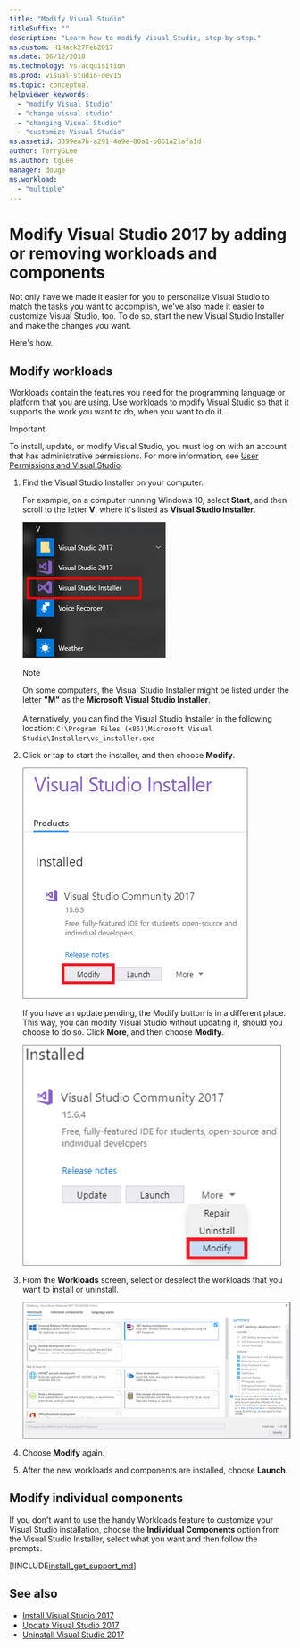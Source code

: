 ```yaml
---
title: "Modify Visual Studio"
titleSuffix: ""
description: "Learn how to modify Visual Studio, step-by-step."
ms.custom: H1Hack27Feb2017
ms.date: 06/12/2018
ms.technology: vs-acquisition
ms.prod: visual-studio-dev15
ms.topic: conceptual
helpviewer_keywords:
  - "modify Visual Studio"
  - "change visual studio"
  - "changing Visual Studio"
  - "customize Visual Studio"
ms.assetid: 3399ea7b-a291-4a9e-80a1-b861a21afa1d
author: TerryGLee
ms.author: tglee
manager: douge
ms.workload:
  - "multiple"
---
```

# Modify Visual Studio 2017 by adding or removing workloads and components

Not only have we made it easier for you to personalize Visual Studio to match the tasks you want to accomplish, we've also made it easier to customize Visual Studio, too. To do so, start the new Visual Studio Installer and make the changes you want.

Here's how.

## Modify workloads

 Workloads contain the features you need for the programming language or platform that you are using. Use workloads to modify Visual Studio so that it supports the work you want to do, when you want to do it.

>[!IMPORTANT]
>To install, update, or modify Visual Studio, you must log on with an account that has administrative permissions. For more information, see [User Permissions and Visual Studio](../ide/user-permissions-and-visual-studio.md).

1. Find the Visual Studio Installer on your computer.

     For example, on a computer running Windows 10, select **Start**, and then scroll to the letter **V**, where it's listed as **Visual Studio Installer**.

     ![Visual Studio Installer](media/vs2017-locate-the-visual-studio-installer.PNG "Locate the Microsoft Visual Studio Installer")

     >[!NOTE]
     >On some computers, the Visual Studio Installer might be listed under the letter **"M"** as the **Microsoft Visual Studio Installer**.<br/><br/> Alternatively, you can find the Visual Studio Installer in the following location: `C:\Program Files (x86)\Microsoft Visual Studio\Installer\vs_installer.exe`

2. Click or tap to start the installer, and then choose **Modify**.

     ![Launch or modify Visual Studio](media/modify-visual-studio.png "Modify Visual Studio 2017")

     If you have an update pending, the Modify button is in a different place. This way, you can modify Visual Studio without updating it, should you choose to do so. Click **More**, and then choose **Modify**.

     ![Update or modify Visual Studio](media/modify-or-update-visual-studio.png "Update or modify Visual Studio 2017")

3. From the **Workloads** screen, select or deselect the workloads that you want to install or uninstall.

    ![Visual Studio 2017 Setup Dialog](media/vs2017-modify-workloads.PNG "Choose a workload in Visual Studio 2017")

4. Choose **Modify** again.

5. After the new workloads and components are installed, choose **Launch**.

## Modify individual components

If you don't want to use the handy Workloads feature to customize your Visual Studio installation, choose the **Individual Components** option from the Visual Studio Installer, select what you want and then follow the prompts.

[!INCLUDE[install_get_support_md](includes/install_get_support_md.md)]

## See also

* [Install Visual Studio 2017](install-visual-studio.md)
* [Update Visual Studio 2017](update-visual-studio.md)
* [Uninstall Visual Studio 2017](uninstall-visual-studio.md)
